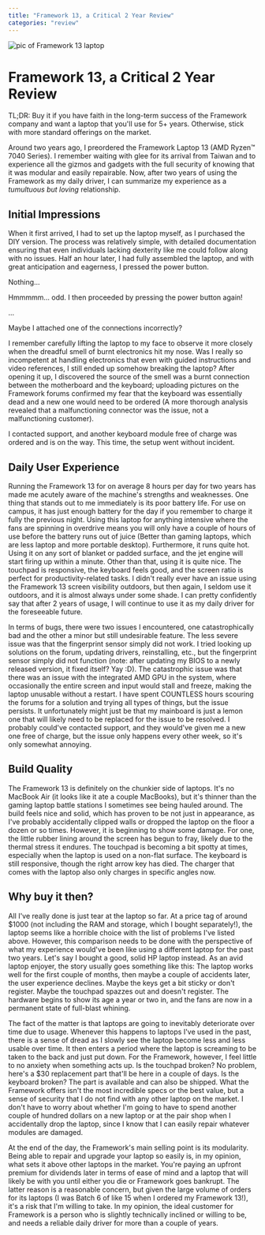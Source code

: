 ```yaml
---
title: "Framework 13, a Critical 2 Year Review"
categories: "review"
---
```


![pic of Framework 13 laptop](https://images.prismic.io/frameworkmarketplace/ZlZTe6WtHYXtT3zd_fw13-laptop-marigold-hero-blog-wide.jpg?auto=format,compress?auto=compress,format)


# Framework 13, a Critical 2 Year Review

TL;DR: Buy it if you have faith in the long-term success of the Framework company and want a laptop that you'll use for 5+ years. Otherwise, stick with more standard offerings on the market.

Around two years ago, I preordered the Framework Laptop 13 (AMD Ryzen™ 7040 Series). I remember waiting with glee for its arrival from Taiwan and to experience all the gizmos and gadgets with the full security of knowing that it was modular and easily repairable. Now, after two years of using the Framework as my daily driver, I can summarize my experience as a *tumultuous but loving* relationship. 

## Initial Impressions

When it first arrived, I had to set up the laptop myself, as I purchased the DIY version. The process was relatively simple, with detailed documentation ensuring that even individuals lacking dexterity like me could follow along with no issues. Half an hour later, I had fully assembled the laptop, and with great anticipation and eagerness, I pressed the power button. 

Nothing...

Hmmmmm... odd. I then proceeded by pressing the power button again!

...

Maybe I attached one of the connections incorrectly? 

I remember carefully lifting the laptop to my face to observe it more closely when the dreadful smell of burnt electronics hit my nose. Was I really so incompetent at handling electronics that even with guided instructions and video references, I still ended up somehow breaking the laptop? After opening it up, I discovered the source of the smell was a burnt connection between the motherboard and the keyboard; uploading pictures on the Framework forums confirmed my fear that the keyboard was essentially dead and a new one would need to be ordered (A more thorough analysis revealed that a malfunctioning connector was the issue, not a malfunctioning customer). 

I contacted support, and another keyboard module free of charge was ordered and is on the way. This time, the setup went without incident. 

## Daily User Experience
Running the Framework 13 for on average 8 hours per day for two years has made me acutely aware of the machine's strengths and weaknesses. One thing that stands out to me immediately is its poor battery life. For use on campus, it has just enough battery for the day if you remember to charge it fully the previous night. Using this laptop for anything intensive where the fans are spinning in overdrive means you will only have a couple of hours of use before the battery runs out of juice (Better than gaming laptops, which are less laptop and more portable desktop). Furthermore, it runs quite hot. Using it on any sort of blanket or padded surface, and the jet engine will start firing up within a minute. Other than that, using it is quite nice. The touchpad is responsive, the keyboard feels good, and the screen ratio is perfect for productivity-related tasks. I didn't really ever have an issue using the Framework 13 screen visibility outdoors, but then again, I seldom use it outdoors, and it is almost always under some shade. I can pretty confidently say that after 2 years of usage, I will continue to use it as my daily driver for the foreseeable future. 

In terms of bugs, there were two issues I encountered, one catastrophically bad and the other a minor but still undesirable feature. The less severe issue was that the fingerprint sensor simply did not work. I tried looking up solutions on the forum, updating drivers, reinstalling, etc., but the fingerprint sensor simply did not function (note: after updating my BIOS to a newly released version, it fixed itself? Yay :D). The catastrophic issue was that there was an issue with the integrated AMD GPU in the system, where occasionally the entire screen and input would stall and freeze, making the laptop unusable without a restart. I have spent COUNTLESS hours scouring the forums for a solution and trying all types of things, but the issue persists. It unfortunately might just be that my mainboard is just a lemon one that will likely need to be replaced for the issue to be resolved. I probably could've contacted support, and they would've given me a new one free of charge, but the issue only happens every other week, so it's only somewhat annoying. 

## Build Quality
The Framework 13 is definitely on the chunkier side of laptops. It's no MacBook Air (it looks like it ate a couple MacBooks), but it's thinner than the gaming laptop battle stations I sometimes see being hauled around. The build feels nice and solid, which has proven to be not just in appearance, as I've probably accidentally clipped walls or dropped the laptop on the floor a dozen or so times. However, it is beginning to show some damage. For one, the little rubber lining around the screen has begun to fray, likely due to the thermal stress it endures. The touchpad is becoming a bit spotty at times, especially when the laptop is used on a non-flat surface. The keyboard is still responsive, though the right arrow key has died. The charger that comes with the laptop also only charges in specific angles now. 

## Why buy it then? 
All I've really done is just tear at the laptop so far. At a price tag of around $1000 (not including the RAM and storage, which I bought separately!), the laptop seems like a horrible choice with the list of problems I've listed above. However, this comparison needs to be done with the perspective of what my experience would've been like using a different laptop for the past two years. Let's say I bought a good, solid HP laptop instead. As an avid laptop enjoyer, the story usually goes something like this: The laptop works well for the first couple of months, then maybe a couple of accidents later, the user experience declines. Maybe the keys get a bit sticky or don't register. Maybe the touchpad spazzes out and doesn't register. The hardware begins to show its age a year or two in, and the fans are now in a permanent state of full-blast whining. 

The fact of the matter is that laptops are going to inevitably deteriorate over time due to usage. Whenever this happens to laptops I've used in the past, there is a sense of dread as I slowly see the laptop become less and less usable over time. It then enters a period where the laptop is screaming to be taken to the back and just put down. For the Framework, however, I feel little to no anxiety when something acts up. Is the touchpad broken? No problem, here's a $30 replacement part that'll be here in a couple of days. Is the keyboard broken? The part is available and can also be shipped. What the Framework offers isn't the most incredible specs or the best value, but a sense of security that I do not find with any other laptop on the market. I don't have to worry about whether I'm going to have to spend another couple of hundred dollars on a new laptop or at the pair shop when I accidentally drop the laptop, since I know that I can easily repair whatever modules are damaged. 

At the end of the day, the Framework's main selling point is its modularity. Being able to repair and upgrade your laptop so easily is, in my opinion, what sets it above other laptops in the market. You're paying an upfront premium for dividends later in terms of ease of mind and a laptop that will likely be with you until either you die or Framework goes bankrupt. The latter reason is a reasonable concern, but given the large volume of orders for its laptops (I was Batch 6 of like 15 when I ordered my Framework 13!), it's a risk that I'm willing to take. In my opinion, the ideal customer for Framework is a person who is slightly technically inclined or willing to be, and needs a reliable daily driver for more than a couple of years. 